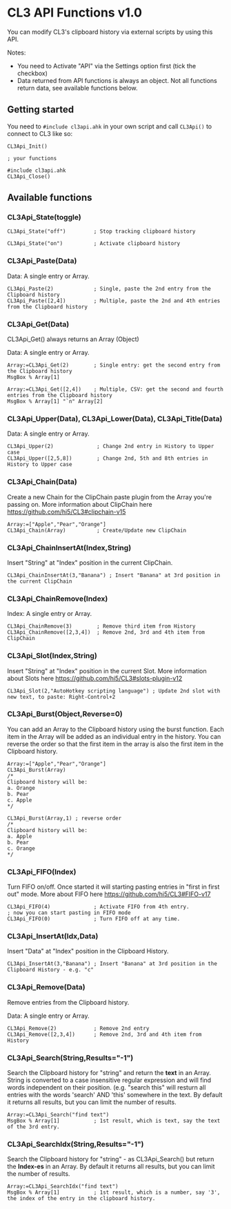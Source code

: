﻿# CL3 API Functions v1.0

You can modify CL3's clipboard history via external scripts by using this API.

Notes:

- You need to Activate "API" via the Settings option first (tick the checkbox)
- Data returned from API functions is always an object. Not all functions return data, see available functions below.

## Getting started

You need to `#include cl3api.ahk` in your own script and call `CL3Api()` to connect to CL3 like so:

```autohotkey
CL3Api_Init()

; your functions

#include cl3api.ahk
CL3Api_Close()
```

## Available functions

### CL3Api_State(toggle)

```autohotkey
CL3Api_State("off")         ; Stop tracking clipboard history

CL3Api_State("on")          ; Activate clipboard history
```

### CL3Api_Paste(Data)

Data: A single entry or Array.

```autohotkey
CL3Api_Paste(2)             ; Single, paste the 2nd entry from the Clipboard history
CL3Api_Paste([2,4])         ; Multiple, paste the 2nd and 4th entries from the Clipboard history
```

### CL3Api_Get(Data)

CL3Api_Get() always returns an Array (Object)

Data: A single entry or Array.

```autohotkey
Array:=CL3Api_Get(2)        ; Single entry: get the second entry from the Clipboard history
MsgBox % Array[1]

Array:=CL3Api_Get([2,4])    ; Multiple, CSV: get the second and fourth entries from the Clipboard history
MsgBox % Array[1] "`n" Array[2]

```

### CL3Api_Upper(Data), CL3Api_Lower(Data), CL3Api_Title(Data)

Data: A single entry or Array.

```autohotkey
CL3Api_Upper(2)              ; Change 2nd entry in History to Upper case
CL3Api_Upper([2,5,8])        ; Change 2nd, 5th and 8th entries in History to Upper case
```

### CL3Api_Chain(Data)

Create a new Chain for the ClipChain paste plugin from the Array you're passing on.
More information about ClipChain here https://github.com/hi5/CL3#clipchain-v15

```autohotkey
Array:=["Apple","Pear","Orange"]
CL3Api_Chain(Array)          ; Create/Update new ClipChain
```

### CL3Api_ChainInsertAt(Index,String)

Insert "String" at "Index" position in the current ClipChain.

```autohotkey
CL3Api_ChainInsertAt(3,"Banana") ; Insert "Banana" at 3rd position in the current ClipChain
```

### CL3Api_ChainRemove(Index)

Index: A single entry or Array.

```autohotkey
CL3Api_ChainRemove(3)        ; Remove third item from History
CL3Api_ChainRemove([2,3,4])  ; Remove 2nd, 3rd and 4th item from ClipChain
```

### CL3Api_Slot(Index,String)

Insert "String" at "Index" position in the current Slot.
More information about Slots here https://github.com/hi5/CL3#slots-plugin-v12

```autohotkey
CL3Api_Slot(2,"AutoHotkey scripting language") ; Update 2nd slot with new text, to paste: Right-Control+2
```

### CL3Api_Burst(Object,Reverse=0)

You can add an Array to the Clipboard history using the burst function. Each item in the Array will be added as an individual entry in the history.
You can reverse the order so that the first item in the array is also the first item in the Clipboard history.

```autohotkey
Array:=["Apple","Pear","Orange"]
CL3Api_Burst(Array)
/*
Clipboard history will be:
a. Orange
b. Pear
c. Apple
*/

CL3Api_Burst(Array,1) ; reverse order
/*
Clipboard history will be:
a. Apple
b. Pear
c. Orange
*/

```

### CL3Api_FIFO(Index)

Turn FIFO on/off. Once started it will starting pasting entries in "first in first out" mode.
More about FIFO here https://github.com/hi5/CL3#FIFO-v17

```autohotkey
CL3Api_FIFO(4)              ; Activate FIFO from 4th entry.
; now you can start pasting in FIFO mode
CL3Api_FIFO(0)              ; Turn FIFO off at any time.
```

### CL3Api_InsertAt(Idx,Data)

Insert "Data" at "Index" position in the Clipboard History.

```autohotkey
CL3Api_InsertAt(3,"Banana") ; Insert "Banana" at 3rd position in the Clipboard History - e.g. "c"
```


### CL3Api_Remove(Data)

Remove entries from the Clipboard history.

Data: A single entry or Array.

```autohotkey
CL3Api_Remove(2)            ; Remove 2nd entry
CL3Api_Remove([2,3,4])      ; Remove 2nd, 3rd and 4th item from History
```

### CL3Api_Search(String,Results="-1")

Search the Clipboard history for "string" and return the **text** in an Array.
String is converted to a case insensitive regular expression and will find words independent on their position.
(e.g. "search this" will resturn all entries with the words 'search' AND 'this' somewhere in the text.
By default it returns all results, but you can limit the number of results.

```autohotkey
Array:=CL3Api_Search("find text")
MsgBox % Array[1]           ; 1st result, which is text, say the text of the 3rd entry.
```
### CL3Api_SearchIdx(String,Results="-1")

Search the Clipboard history for "string" - as CL3Api_Search() but return the **Index-es** in an Array.
By default it returns all results, but you can limit the number of results.

```autohotkey
Array:=CL3Api_SearchIdx("find text")
MsgBox % Array[1]           ; 1st result, which is a number, say '3', the index of the entry in the clipboard history.
```
